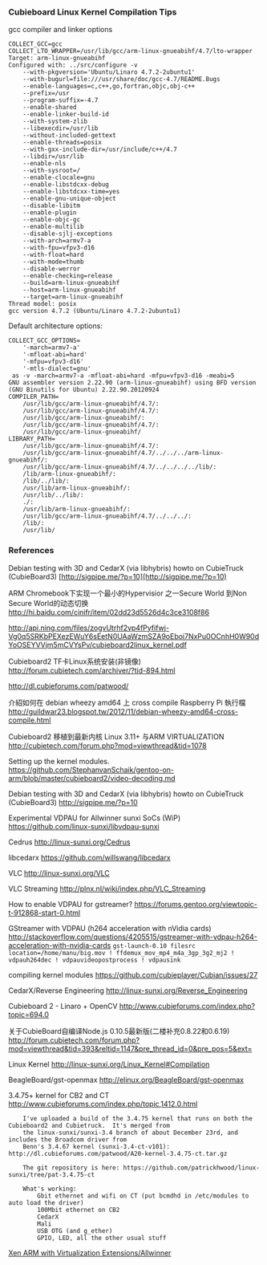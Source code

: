 ### Cubieboard Linux Kernel Compilation Tips

gcc compiler and linker options
```
COLLECT_GCC=gcc
COLLECT_LTO_WRAPPER=/usr/lib/gcc/arm-linux-gnueabihf/4.7/lto-wrapper
Target: arm-linux-gnueabihf
Configured with: ../src/configure -v 
    --with-pkgversion='Ubuntu/Linaro 4.7.2-2ubuntu1' 
    --with-bugurl=file:///usr/share/doc/gcc-4.7/README.Bugs 
    --enable-languages=c,c++,go,fortran,objc,obj-c++ 
    --prefix=/usr 
    --program-suffix=-4.7 
    --enable-shared 
    --enable-linker-build-id 
    --with-system-zlib
    --libexecdir=/usr/lib 
    --without-included-gettext 
    --enable-threads=posix 
    --with-gxx-include-dir=/usr/include/c++/4.7 
    --libdir=/usr/lib 
    --enable-nls 
    --with-sysroot=/ 
    --enable-clocale=gnu 
    --enable-libstdcxx-debug 
    --enable-libstdcxx-time=yes 
    --enable-gnu-unique-object 
    --disable-libitm 
    --enable-plugin 
    --enable-objc-gc 
    --enable-multilib 
    --disable-sjlj-exceptions 
    --with-arch=armv7-a 
    --with-fpu=vfpv3-d16 
    --with-float=hard 
    --with-mode=thumb 
    --disable-werror 
    --enable-checking=release 
    --build=arm-linux-gnueabihf 
    --host=arm-linux-gnueabihf 
    --target=arm-linux-gnueabihf
Thread model: posix
gcc version 4.7.2 (Ubuntu/Linaro 4.7.2-2ubuntu1)
```

Default architecture options:
```
COLLECT_GCC_OPTIONS=
    '-march=armv7-a' 
    '-mfloat-abi=hard' 
    '-mfpu=vfpv3-d16' 
    '-mtls-dialect=gnu'
 as -v -march=armv7-a -mfloat-abi=hard -mfpu=vfpv3-d16 -meabi=5
GNU assembler version 2.22.90 (arm-linux-gnueabihf) using BFD version (GNU Binutils for Ubuntu) 2.22.90.20120924
COMPILER_PATH=
    /usr/lib/gcc/arm-linux-gnueabihf/4.7/:
    /usr/lib/gcc/arm-linux-gnueabihf/4.7/:
    /usr/lib/gcc/arm-linux-gnueabihf/:
    /usr/lib/gcc/arm-linux-gnueabihf/4.7/:
    /usr/lib/gcc/arm-linux-gnueabihf/
LIBRARY_PATH=
    /usr/lib/gcc/arm-linux-gnueabihf/4.7/:
    /usr/lib/gcc/arm-linux-gnueabihf/4.7/../../../arm-linux-gnueabihf/:
    /usr/lib/gcc/arm-linux-gnueabihf/4.7/../../../../lib/:
    /lib/arm-linux-gnueabihf/:
    /lib/../lib/:
    /usr/lib/arm-linux-gnueabihf/:
    /usr/lib/../lib/:
    ./:
    /usr/lib/arm-linux-gnueabihf/:
    /usr/lib/gcc/arm-linux-gnueabihf/4.7/../../../:
    /lib/:
    /usr/lib/
```

### References

Debian testing with 3D and CedarX (via libhybris) howto on CubieTruck (CubieBoard3)
[http://sigpipe.me/?p=10](http://sigpipe.me/?p=10)

ARM Chromebook下实现一个最小的Hypervisior 之一Secure World 到Non Secure World的动态切换
http://hi.baidu.com/cinifr/item/02dd23d5526d4c3ce3108f86

http://api.ning.com/files/zogvUtrhf2vp4fPyfifwj-Vg0q5SRKbPEXezEWuY6sEetN0UAaWzmSZA9oEboi7NxPu0OCnhH0W90dYoOSEYVVjm5mCVYsPv/cubieboard2linux_kernel.pdf

Cubieboard2 TF卡Linux系统安装(非镜像)
http://forum.cubietech.com/archiver/?tid-894.html

http://dl.cubieforums.com/patwood/

介紹如何在 debian wheezy amd64 上 cross compile Raspberry Pi 執行檔
http://guildwar23.blogspot.tw/2012/11/debian-wheezy-amd64-cross-compile.html

Cubieboard2 移植到最新内核 Linux 3.11+ 与ARM VIRTUALIZATION
http://cubietech.com/forum.php?mod=viewthread&tid=1078

Setting up the kernel modules.
https://github.com/StephanvanSchaik/gentoo-on-arm/blob/master/cubieboard2/video-decoding.md

Debian testing with 3D and CedarX (via libhybris) howto on CubieTruck (CubieBoard3)
http://sigpipe.me/?p=10

Experimental VDPAU for Allwinner sunxi SoCs (WiP)
https://github.com/linux-sunxi/libvdpau-sunxi

Cedrus
http://linux-sunxi.org/Cedrus

libcedarx
https://github.com/willswang/libcedarx

VLC
http://linux-sunxi.org/VLC

VLC Streaming
http://plnx.nl/wiki/index.php/VLC_Streaming

How to enable VDPAU for gstreamer?
https://forums.gentoo.org/viewtopic-t-912868-start-0.html

GStreamer with VDPAU (h264 acceleration with nVidia cards)
http://stackoverflow.com/questions/4205515/gstreamer-with-vdpau-h264-acceleration-with-nvidia-cards
`gst-launch-0.10 filesrc location=/home/manu/big.mov ! ffdemux_mov_mp4_m4a_3gp_3g2_mj2 ! vdpauh264dec ! vdpauvideopostprocess ! vdpausink`

compiling kernel modules
https://github.com/cubieplayer/Cubian/issues/27

CedarX/Reverse Engineering
http://linux-sunxi.org/Reverse_Engineering

Cubieboard 2 - Linaro + OpenCV
http://www.cubieforums.com/index.php?topic=694.0

关于CubieBoard自编译Node.js 0.10.5最新版(二楼补充0.8.22和0.6.19)
http://forum.cubietech.com/forum.php?mod=viewthread&tid=393&reltid=1147&pre_thread_id=0&pre_pos=5&ext=

Linux Kernel
http://linux-sunxi.org/Linux_Kernel#Compilation


BeagleBoard/gst-openmax
http://elinux.org/BeagleBoard/gst-openmax

3.4.75+ kernel for CB2 and CT
http://www.cubieforums.com/index.php/topic,1412.0.html

```text
    I've uploaded a build of the 3.4.75 kernel that runs on both the Cubieboard2 and Cubietruck.  It's merged from 
    the linux-sunxi/sunxi-3.4 branch of about December 23rd, and includes the Broadcom driver from 
    Benn's 3.4.67 kernel (sunxi-3.4-ct-v101): http://dl.cubieforums.com/patwood/A20-kernel-3.4.75-ct.tar.gz

    The git repository is here: https://github.com/patrickhwood/linux-sunxi/tree/pat-3.4.75-ct

    What's working:
        Gbit ethernet and wifi on CT (put bcmdhd in /etc/modules to auto load the driver)
        100Mbit ethernet on CB2
        CedarX
        Mali
        USB OTG (and g_ether)
        GPIO, LED, all the other usual stuff
```

[Xen ARM with Virtualization Extensions/Allwinner](http://wiki.xen.org/wiki/Xen_ARM_with_Virtualization_Extensions/Allwinner)
